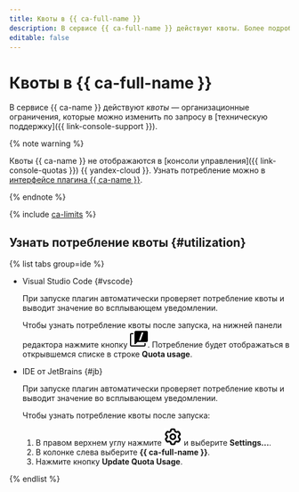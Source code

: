 ```yaml
---
title: Квоты в {{ ca-full-name }}
description: В сервисе {{ ca-full-name }} действуют квоты. Более подробно об ограничениях в сервисе вы узнаете из данной статьи.
editable: false
---
```


# Квоты в {{ ca-full-name }}

В сервисе {{ ca-name }} действуют _квоты_ — организационные ограничения, которые можно изменить по запросу в [техническую поддержку]({{ link-console-support }}).

{% note warning %}

Квоты {{ ca-name }} не отображаются в [консоли управления]({{ link-console-quotas }}) {{ yandex-cloud }}. Узнать потребление можно в [интерфейсе плагина {{ ca-name }}](#utilization).

{% endnote %}

{% include [ca-limits](../../_includes/ca-limits.md) %}

## Узнать потребление квоты {#utilization}

{% list tabs group=ide %}

- Visual Studio Code {#vscode}

  При запуске плагин автоматически проверяет потребление квоты и выводит значение во всплывающем уведомлении.

  Чтобы узнать потребление квоты после запуска, на нижней панели редактора нажмите кнопку ![image](../../_assets/code-assistant/vsc-icon-small.svg). Потребление будет отображаться в открывшемся списке в строке **Quota usage**.

- IDE от JetBrains {#jb}

  При запуске плагин автоматически проверяет потребление квоты и выводит значение во всплывающем уведомлении.

  Чтобы узнать потребление квоты после запуска:
  1. В правом верхнем углу нажмите ![image](../../_assets/console-icons/gear.svg) и выберите **Settings...**.
  1. В колонке слева выберите **{{ ca-full-name }}**.
  1. Нажмите кнопку **Update Quota Usage**.

{% endlist %}